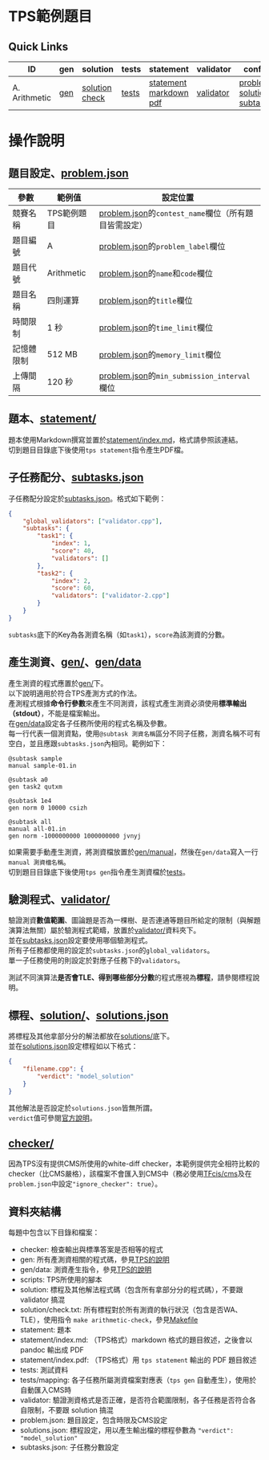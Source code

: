 # TPS範例題目

## Quick Links

| ID | gen | solution | tests | statement | validator | config |
| --- | --- | --- | --- | --- | --- | --- |
| A. Arithmetic | [gen](Arithmetic/gen) | [solution](Arithmetic/solution) [check](Arithmetic/solutions-check.txt) | [tests](Arithmetic/tests) | [statement](Arithmetic/statement) [markdown](Arithmetic/statement/index.md) [pdf](Arithmetic/statement/index.pdf) | [validator](Arithmetic/validator) |[problem](Arithmetic/problem.json) [solutions](Arithmetic/solutions.json) [subtasks](Arithmetic/subtasks.json) |

# 操作說明
## 題目設定、[problem.json](Arithmetic/problem.json)
| 參數 | 範例值 | 設定位置 |
| --- | --- | --- |
| 競賽名稱 | TPS範例題目 | [problem.json](Arithmetic/problem.json)的`contest_name`欄位（所有題目皆需設定） |
| 題目編號 | A | [problem.json](Arithmetic/problem.json)的`problem_label`欄位 |
| 題目代號 | Arithmetic | [problem.json](Arithmetic/problem.json)的`name`和`code`欄位 |
| 題目名稱 | 四則運算 | [problem.json](Arithmetic/problem.json)的`title`欄位 |
| 時間限制 | 1 秒 | [problem.json](Arithmetic/problem.json)的`time_limit`欄位 |
| 記憶體限制 | 512 MB | [problem.json](Arithmetic/problem.json)的`memory_limit`欄位 |
| 上傳間隔 | 120 秒 | [problem.json](Arithmetic/problem.json)的`min_submission_interval`欄位 |

## 題本、[statement/](Arithmetic/statement/)
題本使用Markdown撰寫並置於[statement/index.md](Arithmetic/statement/index.md)，格式請參照該連結。  
切到題目目錄底下後使用`tps statement`指令產生PDF檔。

## 子任務配分、[subtasks.json](Arithmetic/subtasks.json)
子任務配分設定於[subtasks.json](Arithmetic/subtasks.json)。格式如下範例：  
```json
{
    "global_validators": ["validator.cpp"],
    "subtasks": {
        "task1": {
            "index": 1,
            "score": 40,
            "validators": []
        },
        "task2": {
            "index": 2,
            "score": 60,
            "validators": ["validator-2.cpp"]
        }
    }
}
```
`subtasks`底下的Key為各測資名稱（如`task1`），`score`為該測資的分數。  

## 產生測資、[gen/](Arithmetic/gen/)、[gen/data](Arithmetic/gen/data)
產生測資的程式應置於[gen/](Arithmetic/gen/)下。  
以下說明適用於符合TPS產測方式的作法。  
產測程式根據**命令行參數**來產生不同測資，該程式產生測資必須使用**標準輸出（stdout）**，不能是檔案輸出。  
在[gen/data](Arithmetic/gen/data)設定各子任務所使用的程式名稱及參數。  
每一行代表一個測資點，使用`@subtask 測資名稱`區分不同子任務，測資名稱不可有空白，並且應跟`subtasks.json`內相同。範例如下：  
``` 
@subtask sample
manual sample-01.in

@subtask a0
gen task2 qutxm

@subtask 1e4
gen norm 0 10000 csizh

@subtask all
manual all-01.in
gen norm -1000000000 1000000000 jvnyj
```
如果需要手動產生測資，將測資檔放置於[gen/manual](Arithmetic/gen/manual)，然後在`gen/data`寫入一行`manual 測資檔名稱`。  
切到題目目錄底下後使用`tps gen`指令產生測資檔於[tests](Arithmetic/tests)。  

## 驗測程式、[validator/](Arithmetic/validator/)
驗證測資**數值範圍**、圖論題是否為一棵樹、是否連通等題目所給定的限制（與解題演算法無關）屬於驗測程式範疇，放置於[validator/](Arithmetic/validator/)資料夾下。  
並在[subtasks.json](Arithmetic/subtasks.json)設定要使用哪個驗測程式。  
所有子任務都使用的設定於`subtasks.json`的`global_validators`。  
單一子任務使用的則設定於對應子任務下的`validators`。  

測試不同演算法**是否會TLE、得到哪些部分分數**的程式應視為**標程**，請參閱標程說明。  

## 標程、[solution/](Arithmetic/solution/)、[solutions.json](Arithmetic/solutions.json)
將標程及其他拿部分分的解法都放在[solutions/](Arithmetic/solutions/)底下。  
並在[solutions.json](Arithmetic/solutions.json)設定標程如以下格式：  
```json
{
	"filename.cpp": {
		"verdict": "model_solution"
	}
}
```
其他解法是否設定於`solutions.json`皆無所謂。  
`verdict`值可參閱[官方說明](https://github.com/ioi-2017/tps/tree/master/docs#solutionsjson)。  

## [checker/](Arithmetic/checker/)
因為TPS沒有提供CMS所使用的white-diff checker，本範例提供完全相符比較的checker（比CMS嚴格），該檔案不會匯入到CMS中（務必使用[TFcis/cms](https://github.com/TFcis/cms)及在`problem.json`中設定`"ignore_checker": true`）。  

## 資料夾結構
每題中包含以下目錄和檔案：
 - checker: 檢查輸出與標準答案是否相等的程式
 - gen: 所有產測資相關的程式碼，參見[TPS的說明](https://github.com/ioi-2017/tps/tree/master/docs#gen)
 - gen/data: 測資產生指令，參見[TPS的說明](https://github.com/ioi-2017/tps/tree/master/docs#gendata)
 - scripts: TPS所使用的腳本
 - solution: 標程及其他解法程式碼（包含所有拿部分分的程式碼），不要跟 validator 搞混
 - solution/check.txt: 所有標程對於所有測資的執行狀況（包含是否WA、TLE），使用指令 `make arithmetic-check`，參見[Makefile](Makefile)
 - statement: 題本
 - statement/index.md: （TPS格式）markdown 格式的題目敘述，之後會以 pandoc 輸出成 PDF
 - statement/index.pdf: （TPS格式）用 `tps statement` 輸出的 PDF 題目敘述
 - tests: 測試資料
 - tests/mapping: 各子任務所屬測資檔案對應表（`tps gen` 自動產生），使用於自動匯入CMS時
 - validator: 驗證測資格式是否正確，是否符合範圍限制，各子任務是否符合各自限制，不要跟 solution 搞混
 - problem.json: 題目設定，包含時限及CMS設定
 - solutions.json: 標程設定，用以產生輸出檔的標程參數為 `"verdict": "model_solution"`
 - subtasks.json: 子任務分數設定
